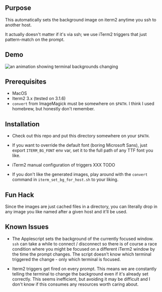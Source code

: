 
## Purpose

This automatically sets the background image on iterm2 anytime you ssh to
another host.

It actually doesn't matter if it's via ssh; we use iTerm2 triggers that just
pattern-match on the prompt.

## Demo

<img src="http://recordit.co/RoxFH5k7YW"  alt="an animation showing terminal backgrounds changing" />

## Prerequisites

* MacOS
* Iterm2 3.x (tested on 3.1.6)
* `convert` from ImageMagick must be somewhere on `$PATH`. I think I used
  homebrew, but honestly don't remember.


## Installation

* Check out this repo and put this directory somewhere on your `$PATH`.

* If you want to override the default font (boring Microsoft Sans),
  just export `ITERM_BG_FONT` env var, set it to the full path of any TTF font you like.

* iTerm2 manual configuration of triggers XXX TODO

* If you don't like the generated images, play around with the `convert`
  command in `iterm_set_bg_for_host.sh` to your liking.


## Fun Hack

Since the images are just cached files in a directory, you can literally drop
in any image you like named after a given host and it'll be used.

## Known Issues

* The Applescript sets the background of the currently focused window.
  `ssh` can take a while to connect / disconnect so there is of course a
  race condition where you might be focused on a different iTerm2 window
  by the time the prompt changes. The script doesn't know which terminal
  triggered the change - only which terminal is focused.

* Iterm2 triggers get fired on every prompt.  This means we are constantly
  telling the terminal to change the background even if it's already set correctly.
  This seems inefficient, but avoiding it may be difficult and I don't know
  if this consumes any resources worth caring about.
